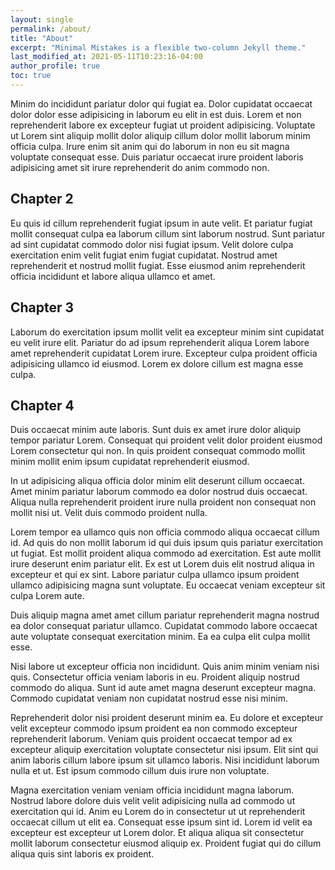 ```yaml
---
layout: single
permalink: /about/
title: "About"
excerpt: "Minimal Mistakes is a flexible two-column Jekyll theme."
last_modified_at: 2021-05-11T10:23:16-04:00
author_profile: true
toc: true
---
```


Minim do incididunt pariatur dolor qui fugiat ea. Dolor cupidatat occaecat dolor dolor esse adipisicing in laborum eu elit in est duis. Lorem et non reprehenderit labore ex excepteur fugiat ut proident adipisicing. Voluptate ut Lorem sint aliquip mollit dolor aliquip cillum dolor mollit laborum minim officia culpa. Irure enim sit anim qui do laborum in non eu sit magna voluptate consequat esse. Duis pariatur occaecat irure proident laboris adipisicing amet sit irure reprehenderit do anim commodo non.

## Chapter 2

Eu quis id cillum reprehenderit fugiat ipsum in aute velit. Et pariatur fugiat mollit consequat culpa ea laborum cillum sint laborum nostrud. Sunt pariatur ad sint cupidatat commodo dolor nisi fugiat ipsum. Velit dolore culpa exercitation enim velit fugiat enim fugiat cupidatat. Nostrud amet reprehenderit et nostrud mollit fugiat. Esse eiusmod anim reprehenderit officia incididunt et labore aliqua ullamco et amet.

## Chapter 3

Laborum do exercitation ipsum mollit velit ea excepteur minim sint cupidatat eu velit irure elit. Pariatur do ad ipsum reprehenderit aliqua Lorem labore amet reprehenderit cupidatat Lorem irure. Excepteur culpa proident officia adipisicing ullamco id eiusmod. Lorem ex dolore cillum est magna esse culpa.

## Chapter 4

Duis occaecat minim aute laboris. Sunt duis ex amet irure dolor aliquip tempor pariatur Lorem. Consequat qui proident velit dolor proident eiusmod Lorem consectetur qui non. In quis proident consequat commodo mollit minim mollit enim ipsum cupidatat reprehenderit eiusmod.

In ut adipisicing aliqua officia dolor minim elit deserunt cillum occaecat. Amet minim pariatur laborum commodo ea dolor nostrud duis occaecat. Aliqua nulla reprehenderit proident irure nulla proident non consequat non mollit nisi ut. Velit duis commodo proident nulla.

Lorem tempor ea ullamco quis non officia commodo aliqua occaecat cillum id. Ad quis do non mollit laborum id qui duis ipsum quis pariatur exercitation ut fugiat. Est mollit proident aliqua commodo ad exercitation. Est aute mollit irure deserunt enim pariatur elit. Ex est ut Lorem duis elit nostrud aliqua in excepteur et qui ex sint. Labore pariatur culpa ullamco ipsum proident ullamco adipisicing magna sunt voluptate. Eu occaecat veniam excepteur sit culpa Lorem aute.

Duis aliquip magna amet amet cillum pariatur reprehenderit magna nostrud ea dolor consequat pariatur ullamco. Cupidatat commodo labore occaecat aute voluptate consequat exercitation minim. Ea ea culpa elit culpa mollit esse.

Nisi labore ut excepteur officia non incididunt. Quis anim minim veniam nisi quis. Consectetur officia veniam laboris in eu. Proident aliquip nostrud commodo do aliqua. Sunt id aute amet magna deserunt excepteur magna. Commodo cupidatat veniam non cupidatat nostrud esse nisi minim.

Reprehenderit dolor nisi proident deserunt minim ea. Eu dolore et excepteur velit excepteur commodo ipsum proident ea non commodo excepteur reprehenderit laborum. Veniam quis proident occaecat tempor ad ex excepteur aliquip exercitation voluptate consectetur nisi ipsum. Elit sint qui anim laboris cillum labore ipsum sit ullamco laboris. Nisi incididunt laborum nulla et ut. Est ipsum commodo cillum duis irure non voluptate.

Magna exercitation veniam veniam officia incididunt magna laborum. Nostrud labore dolore duis velit velit adipisicing nulla ad commodo ut exercitation qui id. Anim eu Lorem do in consectetur ut ut reprehenderit occaecat cillum ut elit ea. Consequat esse ipsum sint id. Lorem id velit ea excepteur est excepteur ut Lorem dolor. Et aliqua aliqua sit consectetur mollit laborum consectetur eiusmod aliquip ex. Proident fugiat qui do cillum aliqua quis sint laboris ex proident.
